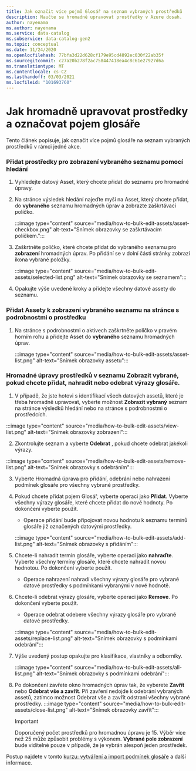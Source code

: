 ```yaml
---
title: Jak označit více pojmů Glosář na seznam vybraných prostředků
description: Naučte se hromadně upravovat prostředky v Azure dosah.
author: nayenama
ms.author: nayenama
ms.service: data-catalog
ms.subservice: data-catalog-gen2
ms.topic: conceptual
ms.date: 11/24/2020
ms.openlocfilehash: 77bfa3d22d628cf179e95cd4892ec030f22ab35f
ms.sourcegitcommit: c27a20b278f2ac758447418ea4c8c61e27927d6a
ms.translationtype: MT
ms.contentlocale: cs-CZ
ms.lasthandoff: 03/03/2021
ms.locfileid: "101693760"
---
```

# <a name="how-to-bulk-edit-assets-to-tag-glossary-terms"></a>Jak hromadně upravovat prostředky a označovat pojem glosáře

Tento článek popisuje, jak označit více pojmů glosáře na seznam vybraných prostředků v rámci jedné akce.

### <a name="add-assets-to-view-selected-list-using-search"></a>Přidat prostředky pro zobrazení vybraného seznamu pomocí hledání

1. Vyhledejte datový Asset, který chcete přidat do seznamu pro hromadné úpravy.

2. Na stránce výsledek hledání najeďte myší na Asset, který chcete přidat, do **vybraného** seznamu hromadných úprav a zobrazte zaškrtávací políčko.

   :::image type="content" source="media/how-to-bulk-edit-assets/asset-checkbox.png" alt-text="Snímek obrazovky se zaškrtávacím políčkem.":::

3. Zaškrtněte políčko, které chcete přidat do vybraného seznamu pro **zobrazení** hromadných úprav. Po přidání se v dolní části stránky zobrazí ikona vybrané položky.

   :::image type="content" source="media/how-to-bulk-edit-assets/selected-list.png" alt-text="Snímek obrazovky se seznamem":::

4. Opakujte výše uvedené kroky a přidejte všechny datové assety do seznamu.

### <a name="add-assets-to-view-selected-list-from-asset-detail-page"></a>Přidat Assety k zobrazení vybraného seznamu na stránce s podrobnostmi o prostředku

1. Na stránce s podrobnostmi o aktivech zaškrtněte políčko v pravém horním rohu a přidejte Asset do **vybraného** seznamu hromadných úprav.

   :::image type="content" source="media/how-to-bulk-edit-assets/asset-list.png" alt-text="Snímek obrazovky assetu":::

### <a name="bulk-edit-assets-in-the-view-selected-list-to-add-replace-or-remove-glossary-terms"></a>Hromadné úpravy prostředků v seznamu Zobrazit vybrané, pokud chcete přidat, nahradit nebo odebrat výrazy glosáře.

1. V případě, že jste hotovi s identifikací všech datových assetů, které je třeba hromadně upravovat, vyberte možnost **Zobrazit vybraný** seznam na stránce výsledků hledání nebo na stránce s podrobnostmi o prostředcích.

:::image type="content" source="media/how-to-bulk-edit-assets/view-list.png" alt-text="Snímek obrazovky zobrazení":::

2. Zkontrolujte seznam a vyberte **Odebrat** , pokud chcete odebrat jakékoli výrazy.

:::image type="content" source="media/how-to-bulk-edit-assets/remove-list.png" alt-text="Snímek obrazovky s odebráním":::

3. Vyberte Hromadná úprava pro přidání, odebrání nebo nahrazení podmínek glosáře pro všechny vybrané prostředky.

4. Pokud chcete přidat pojem Glosář, vyberte operaci jako **Přidat**. Vyberte všechny výrazy glosáře, které chcete přidat do nové hodnoty. Po dokončení vyberte použít.
    - Operace přidání bude připojovat novou hodnotu k seznamu termínů glosáře již označených datovými prostředky.  
   
    :::image type="content" source="media/how-to-bulk-edit-assets/add-list.png" alt-text="Snímek obrazovky s přidáním":::

5. Chcete-li nahradit termín glosáře, vyberte operaci jako **nahraďte**. Vyberte všechny termíny glosáře, které chcete nahradit novou hodnotou. Po dokončení vyberte použít.
    - Operace nahrazení nahradí všechny výrazy glosáře pro vybrané datové prostředky s podmínkami vybranými v nové hodnotě.
   
6. Chcete-li odebrat výrazy glosáře, vyberte operaci jako **Remove**. Po dokončení vyberte použít.
    - Operace odebrat odebere všechny výrazy glosáře pro vybrané datové prostředky.
   
    :::image type="content" source="media/how-to-bulk-edit-assets/replace-list.png" alt-text="Snímek obrazovky s podmínkami odebrání":::

7. Výše uvedený postup opakujte pro klasifikace, vlastníky a odborníky.

    :::image type="content" source="media/how-to-bulk-edit-assets/all-list.png" alt-text="Snímek obrazovky s podmínkami odebrání":::

8. Po dokončení zavřete okno hromadných úprav tak, že vyberete **Zavřít** nebo **Odebrat vše a zavřít**. Při zavření nedojde k odebrání vybraných assetů, zatímco možnost Odebrat vše a zavřít odstraní všechny vybrané prostředky.
    :::image type="content" source="media/how-to-bulk-edit-assets/close-list.png" alt-text="Snímek obrazovky zavřít":::

   > [!Important]
   > Doporučený počet prostředků pro hromadnou úpravu je 15. Výběr více než 25 může způsobit problémy s výkonem.
   > **Vybrané pole zobrazení** bude viditelné pouze v případě, že je vybrán alespoň jeden prostředek.


Postup najdete v tomto [kurzu: vytváření a import podmínek glosáře](how-to-create-import-export-glossary.md) a další informace.
